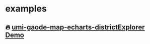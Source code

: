 # examples
## 🔥 [umi-gaode-map-echarts-districtExplorer Demo ](https://andybuibui.github.io/examples/umi-gaode-map-echarts-districtExplorer/demo/)

